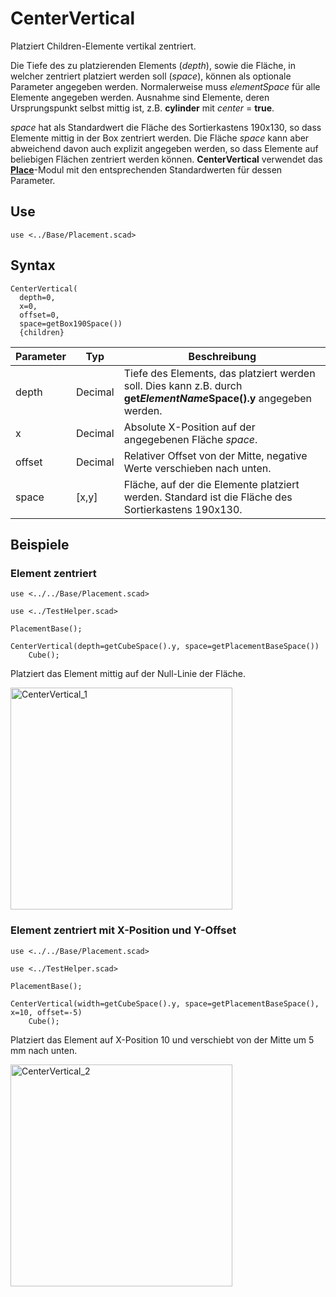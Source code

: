 # CenterVertical

Platziert Children-Elemente vertikal zentriert.

Die Tiefe des zu platzierenden Elements (*depth*), sowie die Fläche, in welcher zentriert platziert werden soll (*space*), können als optionale Parameter angegeben werden. Normalerweise muss *elementSpace* für alle Elemente angegeben werden. Ausnahme sind Elemente, deren Ursprungspunkt selbst mittig ist, z.B. __cylinder__ mit *center* = __true__.

*space* hat als Standardwert die Fläche des Sortierkastens 190x130, so dass Elemente mittig in der Box zentriert werden. Die Fläche *space* kann aber abweichend davon auch explizit angegeben werden, so dass Elemente auf beliebigen Flächen zentriert werden können. __CenterVertical__ verwendet das [__Place__](Place.md)-Modul mit den entsprechenden Standardwerten für dessen Parameter.

## Use
```
use <../Base/Placement.scad>
```

## Syntax
```
CenterVertical(
  depth=0, 
  x=0, 
  offset=0, 
  space=getBox190Space())
  {children}
```

| Parameter | Typ | Beschreibung |
| ------ | ------ | ------ |
| depth | Decimal | Tiefe des Elements, das platziert werden soll. Dies kann z.B. durch __get*ElementName*Space().y__ angegeben werden. |
| x | Decimal | Absolute X-Position auf der angegebenen Fläche *space*. |
| offset | Decimal | Relativer Offset von der Mitte, negative Werte verschieben nach unten. |
| space | \[x,y] | Fläche, auf der die Elemente platziert werden. Standard ist die Fläche des Sortierkastens 190x130. |

## Beispiele

### Element zentriert

```
use <../../Base/Placement.scad>

use <../TestHelper.scad>

PlacementBase();

CenterVertical(depth=getCubeSpace().y, space=getPlacementBaseSpace())
    Cube();
```
    
Platziert das Element mittig auf der Null-Linie der Fläche.

<img width="355" alt="CenterVertical_1" src="https://user-images.githubusercontent.com/48654609/168496779-6793f1e1-c684-47d3-aa94-79ee3210b102.png">

### Element zentriert mit X-Position und Y-Offset

```
use <../../Base/Placement.scad>

use <../TestHelper.scad>

PlacementBase();

CenterVertical(width=getCubeSpace().y, space=getPlacementBaseSpace(), x=10, offset=-5)
    Cube();
```
    
Platziert das Element auf X-Position 10 und verschiebt von der Mitte um 5 mm nach unten.

<img width="355" alt="CenterVertical_2" src="https://user-images.githubusercontent.com/48654609/168496841-896cf440-cdb0-4fc9-920a-fe9bfd229adf.png">
